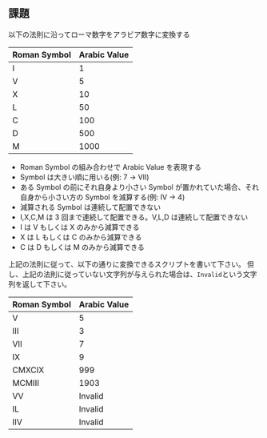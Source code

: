 ## 課題

以下の法則に沿ってローマ数字をアラビア数字に変換する

| Roman Symbol | Arabic Value |
| ------------ | ------------ |
| I            | 1            |
| V            | 5            |
| X            | 10           |
| L            | 50           |
| C            | 100          |
| D            | 500          |
| M            | 1000         |

- Roman Symbol の組み合わせで Arabic Value を表現する
- Symbol は大きい順に用いる(例: 7 -> VII)
- ある Symbol の前にそれ自身より小さい Symbol が置かれていた場合、それ自身から小さい方の Symbol を減算する(例: IV -> 4)
- 減算される Symbol は連続して配置できない
- I,X,C,M は 3 回まで連続して配置できる。V,L,D は連続して配置できない
- I は V もしくは X のみから減算できる
- X は L もしくは C のみから減算できる
- C は D もしくは M のみから減算できる

上記の法則に従って、以下の通りに変換できるスクリプトを書いて下さい。
但し、上記の法則に従っていない文字列が与えられた場合は、`Invalid`という文字列を返して下さい。

| Roman Symbol | Arabic Value |
| ------------ | ------------ |
| V            | 5            |
| III          | 3            |
| VII          | 7            |
| IX           | 9            |
| CMXCIX       | 999          |
| MCMIII       | 1903         |
| VV           | Invalid      |
| IL           | Invalid      |
| IIV          | Invalid      |
